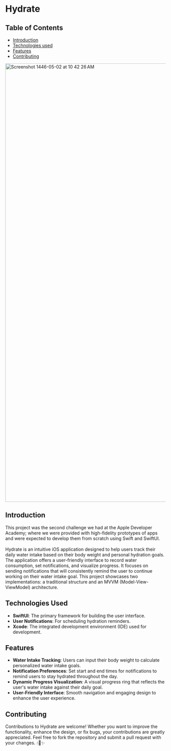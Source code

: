 # Hydrate

## Table of Contents
- [Introduction](#introduction)
- [Technologies used](#technologies-used)
- [Features](#features)
- [Contributing](#contributing)

<img width="1373" alt="Screenshot 1446-05-02 at 10 42 26 AM" src="https://github.com/user-attachments/assets/b4391678-a726-48ec-83a4-054768a92250">

## Introduction
This project was the second challenge we had at the Apple Developer Academy; where we were provided with high-fidelity prototypes of apps and were expected to develop them from scratch using Swift and SwiftUI. <br>
<br>
Hydrate is an intuitive iOS application designed to help users track their daily water intake based on their body weight and personal hydration goals. The application offers a user-friendly interface to record water consumption, set notifications, and visualize progress. It focuses on sending notifications that will consistently remind the user to continue working on their water intake goal. This project showcases two implementations: a traditional structure and an MVVM (Model-View-ViewModel) architecture.

## Technologies Used
- **SwiftUI**: The primary framework for building the user interface.
- **User Notifications**: For scheduling hydration reminders.
- **Xcode**: The integrated development environment (IDE) used for development.

## Features
- **Water Intake Tracking**: Users can input their body weight to calculate personalized water intake goals.
- **Notification Preferences**: Set start and end times for notifications to remind users to stay hydrated throughout the day.
- **Dynamic Progress Visualization**: A visual progress ring that reflects the user's water intake against their daily goal.
- **User-Friendly Interface**: Smooth navigation and engaging design to enhance the user experience.

## Contributing
Contributions to Hydrate are welcome! Whether you want to improve the functionality, enhance the design, or fix bugs, your contributions are greatly appreciated. Feel free to fork the repository and submit a pull request with your changes. 💧📱✨
  
